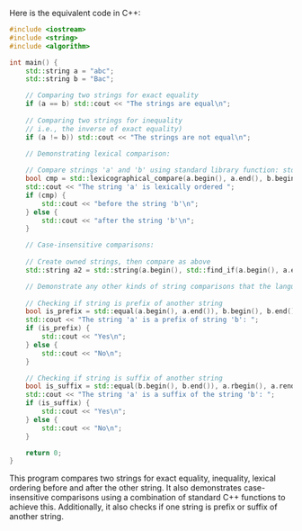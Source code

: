 Here is the equivalent code in C++:

```C++
#include <iostream>
#include <string>
#include <algorithm>

int main() {
    std::string a = "abc";
    std::string b = "Bac";

    // Comparing two strings for exact equality
    if (a == b) std::cout << "The strings are equal\n";
   
    // Comparing two strings for inequality 
    // i.e., the inverse of exact equality)
    if (a != b)) std::cout << "The strings are not equal\n";

    // Demonstrating lexical comparison:
  
    // Compare strings 'a' and 'b' using standard library function: std::lexicographical_compare
    bool cmp = std::lexicographical_compare(a.begin(), a.end(), b.begin(), b.end()));
    std::cout << "The string 'a' is lexically ordered ";
    if (cmp) {
        std::cout << "before the string 'b'\n";
    } else {
        std::cout << "after the string 'b'\n";
    }

    // Case-insensitive comparisons:
  
    // Create owned strings, then compare as above
    std::string a2 = std::string(a.begin(), std::find_if(a.begin(), a.end(), [](unsigned char c){return !std::isalnum(c);})), b));

    // Demonstrate any other kinds of string comparisons that the language provides:
  
    // Checking if string is prefix of another string
    bool is_prefix = std::equal(a.begin(), a.end()), b.begin(), b.end());
    std::cout << "The string 'a' is a prefix of string 'b': ";
    if (is_prefix) {
        std::cout << "Yes\n";
    } else {
        std::cout << "No\n";
    }

    // Checking if string is suffix of another string
    bool is_suffix = std::equal(b.begin(), b.end()), a.rbegin(), a.rend());
    std::cout << "The string 'a' is a suffix of the string 'b': ";
    if (is_suffix) {
        std::cout << "Yes\n";
    } else {
        std::cout << "No\n";
    }

    return 0;
}
```
This program compares two strings for exact equality, inequality, lexical ordering before and after the other string. It also demonstrates case-insensitive comparisons using a combination of standard C++ functions to achieve this. Additionally, it also checks if one string is prefix or suffix of another string.
